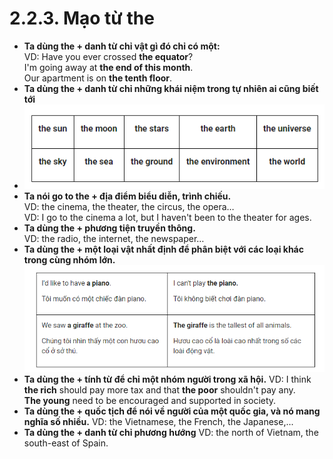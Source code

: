 # 2.2.3. Mạo từ the

* **Ta dùng the + danh từ chỉ vật gì đó chỉ có một:** \
  VD: Have you ever crossed **the equator**?\
  I'm going away at **the end of this month**.\
  Our apartment is on **the tenth floor**.
* **Ta dùng **the** + danh từ chỉ những khái niệm trong tự
  nhiên ai cũng biết tới**
* ![img.png](../../../images/The%20+%20Natural%20Concept.png)
* **Ta nói go to the + địa điểm biểu diễn, trình chiếu.**\
  VD: the cinema, the theater, the circus, the opera…\
  VD: I go to the cinema a lot, but I haven't been to the
  theater
  for ages.
* **Ta dùng the + phương tiện truyền thông.**\
  VD: the radio, the internet, the newspaper…
* **Ta dùng the + một loại vật nhất định để phân biệt với
  các
  loại khác trong cùng nhóm lớn.**
  ![img.png](../../../images/the%20+%20type%20of%20thing.png)
* **Ta dùng the + tính từ để chỉ một nhóm người trong xã
  hội.**
  VD: I think **the rich** should pay more tax and that
  **the poor** shouldn't pay any. \
  **The young** need to be encouraged and supported in
  society.
* **Ta dùng the + quốc tịch để nói về người của một quốc gia,
  và nó mang nghĩa số nhiều.**
  VD: the Vietnamese, the French, the Japanese,...
* **Ta dùng the + danh từ chỉ phương hướng**
  VD: the north of Vietnam, the south-east of Spain.